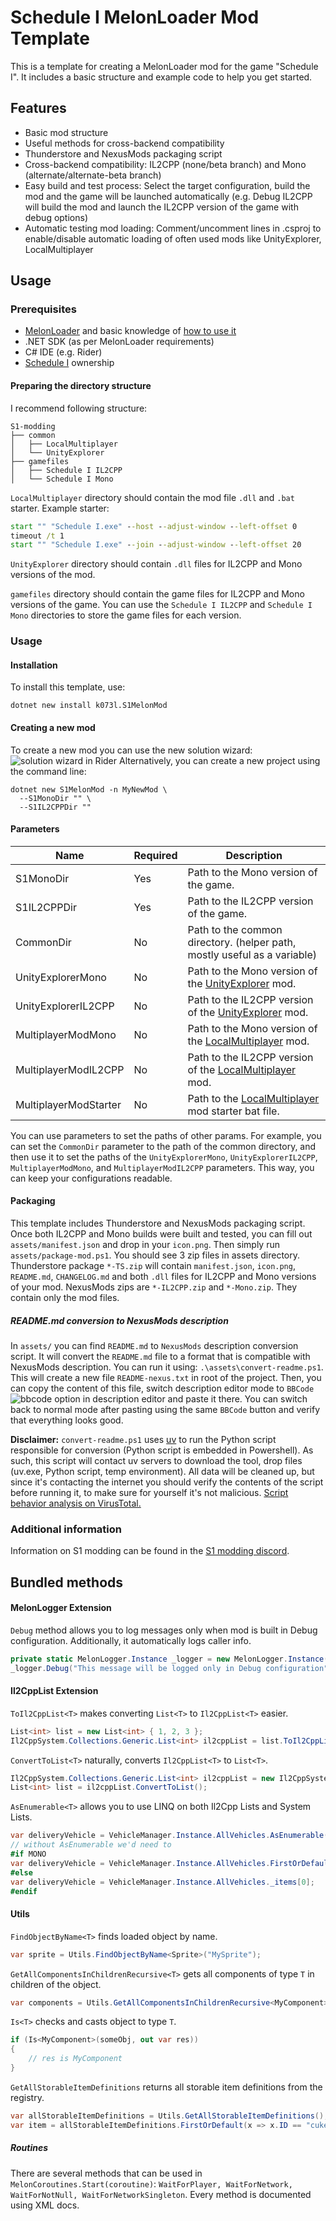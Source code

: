 # Schedule I MelonLoader Mod Template

This is a template for creating a MelonLoader mod for the game "Schedule I". It includes a basic structure and example code to help you get started.

## Features
- Basic mod structure
- Useful methods for cross-backend compatibility
- Thunderstore and NexusMods packaging script
- Cross-backend compatibility: IL2CPP (none/beta branch) and Mono (alternate/alternate-beta branch)
- Easy build and test process: Select the target configuration, build the mod and the game will be launched automatically (e.g. Debug IL2CPP will build the mod and launch the IL2CPP version of the game with debug options)
- Automatic testing mod loading: Comment/uncomment lines in .csproj to enable/disable automatic loading of often used mods like UnityExplorer, LocalMultiplayer

## Usage
### Prerequisites
- [MelonLoader](https://melonwiki.xyz/) and basic knowledge of [how to use it](https://melonwiki.xyz/#/modders/quickstart)
- .NET SDK (as per MelonLoader requirements)
- C# IDE (e.g. Rider)
- [Schedule I](https://store.steampowered.com/app/3164500) ownership

#### Preparing the directory structure
I recommend following structure:
```
S1-modding
├── common
│   ├── LocalMultiplayer
│   └── UnityExplorer
├── gamefiles
│   ├── Schedule I IL2CPP
│   └── Schedule I Mono
```

`LocalMultiplayer` directory should contain the mod file `.dll` and `.bat` starter.
Example starter:
```bat
start "" "Schedule I.exe" --host --adjust-window --left-offset 0
timeout /t 1
start "" "Schedule I.exe" --join --adjust-window --left-offset 20
```

`UnityExplorer` directory should contain `.dll` files for IL2CPP and Mono versions of the mod.

`gamefiles` directory should contain the game files for IL2CPP and Mono versions of the game. You can use the `Schedule I IL2CPP` and `Schedule I Mono` directories to store the game files for each version.

### Usage
#### Installation
To install this template, use:
```
dotnet new install k073l.S1MelonMod
```

#### Creating a new mod
To create a new mod you can use the new solution wizard:
![solution wizard in Rider](https://raw.githubusercontent.com/k073l/S1MelonModTemplate/master/assets-meta/wizard.png)
Alternatively, you can create a new project using the command line:
```
dotnet new S1MelonMod -n MyNewMod \
  --S1MonoDir "" \
  --S1IL2CPPDir ""
```
#### Parameters
| Name                  | Required | Description                                                                                          |
| --------------------- | -------- | ---------------------------------------------------------------------------------------------------- |
| S1MonoDir             | Yes      | Path to the Mono version of the game.                                                                |
| S1IL2CPPDir           | Yes      | Path to the IL2CPP version of the game.                                                              |
| CommonDir             | No       | Path to the common directory. (helper path, mostly useful as a variable)                             |
| UnityExplorerMono     | No       | Path to the Mono version of the [UnityExplorer](https://github.com/yukieiji/UnityExplorer) mod.      |
| UnityExplorerIL2CPP   | No       | Path to the IL2CPP version of the [UnityExplorer](https://github.com/yukieiji/UnityExplorer) mod.    |
| MultiplayerModMono    | No       | Path to the Mono version of the [LocalMultiplayer](https://github.com/k073l/LocalMultiplayer) mod.   |
| MultiplayerModIL2CPP  | No       | Path to the IL2CPP version of the [LocalMultiplayer](https://github.com/k073l/LocalMultiplayer) mod. |
| MultiplayerModStarter | No       | Path to the [LocalMultiplayer](https://github.com/k073l/LocalMultiplayer) mod starter bat file.      |


You can use parameters to set the paths of other params. For example, you can set the `CommonDir` parameter to the path of the common directory, and then use it to set the paths of the `UnityExplorerMono`, `UnityExplorerIL2CPP`, `MultiplayerModMono`, and `MultiplayerModIL2CPP` parameters. This way, you can keep your configurations readable.

#### Packaging
This template includes Thunderstore and NexusMods packaging script. Once both IL2CPP and Mono builds were built and tested, you can fill out `assets/manifest.json` and drop in your `icon.png`. Then simply run `assets/package-mod.ps1`. You should see 3 zip files in assets directory. Thunderstore package `*-TS.zip` will contain `manifest.json`, `icon.png`, `README.md`, `CHANGELOG.md` and both `.dll` files for IL2CPP and Mono versions of your mod. NexusMods zips are `*-IL2CPP.zip` and `*-Mono.zip`. They contain only the mod files.

##### README.md conversion to NexusMods description
In `assets/` you can find `README.md` to `NexusMods` description conversion script. It will convert the `README.md` file to a format that is compatible with NexusMods description. You can run it using:
`.\assets\convert-readme.ps1`.
This will create a new file `README-nexus.txt` in root of the project. Then, you can copy the content of this file, switch description editor mode to `BBCode`
![bbcode option in description editor](https://raw.githubusercontent.com/k073l/S1MelonModTemplate/master/assets-meta/bbcode.png)
and paste it there. You can switch back to normal mode after pasting using the same `BBCode` button and verify that everything looks good.

**Disclaimer:** `convert-readme.ps1` uses [uv](https://docs.astral.sh/uv) to run the Python script responsible for conversion (Python script is embedded in Powershell). As such, this script will contact uv servers to download the tool, drop files (uv.exe, Python script, temp environment). All data will be cleaned up, but since it's contacting the internet you should verify the contents of the script before running it, to make sure for yourself it's not malicious. [Script behavior analysis on VirusTotal.](https://www.virustotal.com/gui/file/018ef20da353604ac0ad5d12ba321fb1fb5bff83e07cd0e40c13dc2b3bdb15cf/behavior)

### Additional information
Information on S1 modding can be found in the [S1 modding discord](https://discord.gg/9Z5RKEYSzq).

## Bundled methods
#### MelonLogger Extension
`Debug` method allows you to log messages only when mod is built in Debug configuration. Additionally, it automatically logs caller info.
```csharp
private static MelonLogger.Instance _logger = new MelonLogger.Instance("Behind_Bars"); // logger instance needs to be created
_logger.Debug("This message will be logged only in Debug configuration");
```
#### Il2CppList Extension
`ToIl2CppList<T>` makes converting `List<T>` to `Il2CppList<T>` easier.
```csharp
List<int> list = new List<int> { 1, 2, 3 };
Il2CppSystem.Collections.Generic.List<int> il2cppList = list.ToIl2CppList();
```
`ConvertToList<T>` naturally, converts `Il2CppList<T>` to `List<T>`.
```csharp
Il2CppSystem.Collections.Generic.List<int> il2cppList = new Il2CppSystem.Collections.Generic.List<int> { 1, 2, 3 };
List<int> list = il2cppList.ConvertToList();
```
`AsEnumerable<T>` allows you to use LINQ on both Il2Cpp Lists and System Lists.
```csharp
var deliveryVehicle = VehicleManager.Instance.AllVehicles.AsEnumerable().FirstOrDefault(); // works both in il2cpp and mono
// without AsEnumerable we'd need to
#if MONO
var deliveryVehicle = VehicleManager.Instance.AllVehicles.FirstOrDefault();
#else
var deliveryVehicle = VehicleManager.Instance.AllVehicles._items[0];
#endif
```
#### Utils
`FindObjectByName<T>` finds loaded object by name.
```csharp
var sprite = Utils.FindObjectByName<Sprite>("MySprite");
```
`GetAllComponentsInChildrenRecursive<T>` gets all components of type `T` in children of the object.
```csharp
var components = Utils.GetAllComponentsInChildrenRecursive<MyComponent>(myGameObject);
```
`Is<T>` checks and casts object to type `T`.
```csharp
if (Is<MyComponent>(someObj, out var res))
{
    // res is MyComponent
}
```
`GetAllStorableItemDefinitions` returns all storable item definitions from the registry.
```csharp
var allStorableItemDefinitions = Utils.GetAllStorableItemDefinitions();
var item = allStorableItemDefinitions.FirstOrDefault(x => x.ID == "cuke");
```
##### Routines
There are several methods that can be used in `MelonCoroutines.Start(coroutine)`: `WaitForPlayer, WaitForNetwork, WaitForNotNull, WaitForNetworkSingleton`.
Every method is documented using XML docs.
